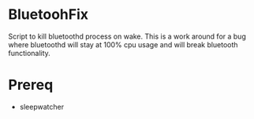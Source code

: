 # BluetoohFix

Script to kill bluetoothd process on wake. This is a work around for a bug where bluetoothd will stay at 100% cpu usage and will break bluetooth functionality.

# Prereq
- sleepwatcher
